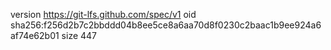 version https://git-lfs.github.com/spec/v1
oid sha256:f256d2b7c2bbddd04b8ee5ce8a6aa70d8f0230c2baac1b9ee924a6af74e62b01
size 447
